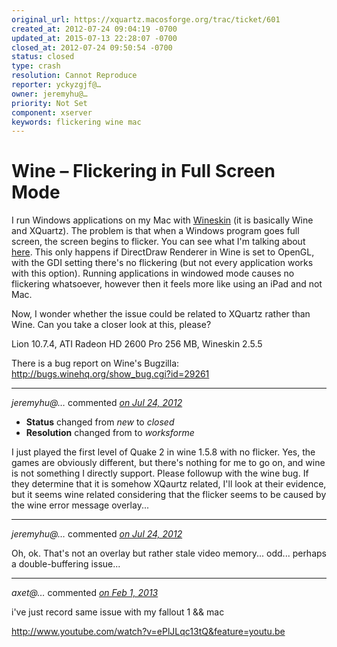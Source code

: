 ```yaml
---
original_url: https://xquartz.macosforge.org/trac/ticket/601
created_at: 2012-07-24 09:04:19 -0700
updated_at: 2015-07-13 22:28:07 -0700
closed_at: 2012-07-24 09:50:54 -0700
status: closed
type: crash
resolution: Cannot Reproduce
reporter: yckyzgjf@…
owner: jeremyhu@…
priority: Not Set
component: xserver
keywords: flickering wine mac
---
```


Wine – Flickering in Full Screen Mode
=====================================


I run Windows applications on my Mac with [Wineskin](http://wineskin.urgesoftware.com/) (it is basically Wine and XQuartz). The problem is that when a Windows program goes full screen, the screen begins to flicker. You can see what I'm talking about [here](http://www.youtube.com/watch?v=g9DQ7fg0mXI/). This only happens if DirectDraw Renderer in Wine is set to OpenGL, with the GDI setting there's no flickering (but not every application works with this option). Running applications in windowed mode causes no flickering whatsoever, however then it feels more like using an iPad and not Mac.

Now, I wonder whether the issue could be related to XQuartz rather than Wine. Can you take a closer look at this, please?

Lion 10.7.4, ATI Radeon HD 2600 Pro 256 MB, Wineskin 2.5.5

There is a bug report on Wine's Bugzilla: <http://bugs.winehq.org/show_bug.cgi?id=29261>



---

*jeremyhu@…* commented *[on Jul 24, 2012](https://xquartz.macosforge.org/trac/ticket/601#comment:1 "July 24, 2012 at 9:50 AM PDT")*

-   **Status** changed from *new* to *closed*
-   **Resolution** changed from to *worksforme*

I just played the first level of Quake 2 in wine 1.5.8 with no flicker. Yes, the games are obviously different, but there's nothing for me to go on, and wine is not something I directly support. Please followup with the wine bug. If they determine that it is somehow XQaurtz related, I'll look at their evidence, but it seems wine related considering that the flicker seems to be caused by the wine error message overlay...



---

*jeremyhu@…* commented *[on Jul 24, 2012](https://xquartz.macosforge.org/trac/ticket/601#comment:2 "July 24, 2012 at 9:52 AM PDT")*

Oh, ok. That's not an overlay but rather stale video memory... odd... perhaps a double-buffering issue...



---

*axet@…* commented *[on Feb 1, 2013](https://xquartz.macosforge.org/trac/ticket/601#comment:3 "February 1, 2013 at 7:55 AM PST")*

i've just record same issue with my fallout 1 && mac

<http://www.youtube.com/watch?v=ePlJLqc13tQ&feature=youtu.be>




